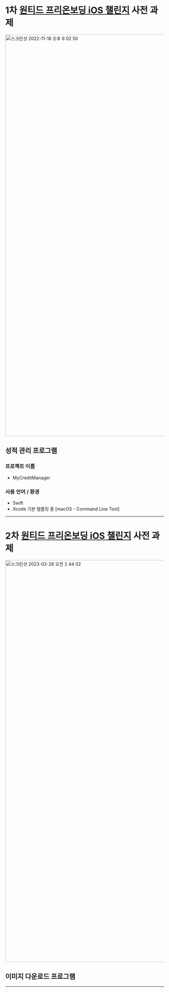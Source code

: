 # 1차 [원티드 프리온보딩 iOS 챌린지](https://www.wanted.co.kr/events/pre_challenge_ios_1) 사전 과제

<img width="1276" alt="스크린샷 2022-11-18 오후 8 02 50" src="https://user-images.githubusercontent.com/57654681/202690786-7d507671-07bc-475c-9bc8-050fec878057.png">

## 성적 관리 프로그램

### **프로젝트 이름**
- MyCreditManager

### 사용 언어 / 환경
- Swift
- Xcode 기본 템플릿 중 [macOS - Command Line Tool]

---
 
# 2차 [원티드 프리온보딩 iOS 챌린지](https://www.wanted.co.kr/events/pre_challenge_ios_2) 사전 과제
<img width="1277" alt="스크린샷 2023-02-28 오전 2 44 02" src="https://user-images.githubusercontent.com/57654681/221641903-706241e8-0a89-4db8-bceb-fb03de19515f.png">


## 이미지 다운로드 프로그램

---
